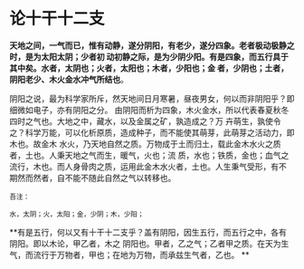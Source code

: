 论十干十二支
===================================================================================
**天地之间，一气而已，惟有动静，遂分阴阳，有老少，遂分四象。老者极动极静之时，是为太阳太阴；少者初
动初静之际，是为少阴少阳。有是四象，而五行具于其中矣。水者，太阴也；火者，太阳也；木者，少阳也；金
者，少阴也；土者，阴阳老少、木火金水冲气所结也**。

阴阳之说，最为科学家所斥，然天地间日月寒暑，昼夜男女，何以而非阴阳乎？即细微如电子，亦有阴阳之分。
由阴阳而析为四象，木火金水，所以代表春夏秋冬四时之气也。大地之中，藏水，以及金属之矿，孰造成之？万
卉萌生，孰使令之？科学万能，可以化析原质，造成种子，而不能使其萌芽，此萌芽之活动力，即木也。故金木
水火，乃天地自然之质。万物成于土而归土，载此金木水火之质者，土也。人秉天地之气而生，暖气，火也；流
质，水也；铁质，金也；血气之流行，木也。而人身骨肉之质，运用此金木水火者，土也。人生秉气受形，有不
期然而然者，自不能不随此自然之气以转移也。
```
吾注：

水，太阴；火，太阳；金，少阴；木，少阳；　
```

**有是五行，何以又有十干十二支乎？盖有阴阳，因生五行，而五行之中，各有阴阳。即以木论，甲乙者，木之
阴阳也。甲者，乙之气；乙者甲之质。在天为生气，而流行于万物者，甲也；在地为万物，而承兹生气者，乙也。
**